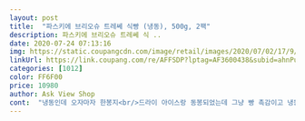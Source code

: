 ```yaml
---
layout: post 
title:  "파스키에 브리오슈 트레쎄 식빵 (냉동), 500g, 2팩" 
description: 파스키에 브리오슈 트레쎄 식 ..
date: 2020-07-24 07:13:16 
img: https://static.coupangcdn.com/image/retail/images/2020/07/02/17/9/c3196d95-6a7a-41de-a527-8cbdaf015e1d.jpg 
linkUrl: https://link.coupang.com/re/AFFSDP?lptag=AF3600438&subid=ahnPublicAsk&pageKey=1775111365&itemId=3022644390&vendorItemId=71010789418&traceid=V0-113-563485606b28da88 
categories: [1012] 
color: FF6F00 
price: 10980 
author: Ask View Shop 
cont:  "냉동인데 오자마자 한봉지<br/>드라이 아이스랑 동봉되었는데 그냥 빵 촉감이고 냉동되었다는 느낌이 없이 다 해동되었네요.<br/> 빵크기는 작고 두께가 있어서 저는 좋은데 아이들은 싫데요.<br/>.<br/>ㅠㅠ<br/>아정말 너무 많이 기다린 상품이에요 ㅎㅎ  일단 냉동으로 두봉지가 한봉투안에 잘 담아져왔구요  봉투  열자마자 버터향이^^  하나꺼내 먹어보니 다른식빵과 달리 작고 두껍네요 식감도 아주 묵직해요 가볍지않은 식빵이네요!전 자연해동해서 먹었는데 너무 맛있네요!!재구매할 예정이에요<br/>자연 해동해서 그냥 먹었는데요ᆢ몰 바르지 않아도ᆢ버터 풍미가ᆢ요 브랜드 다 맛있네요<br/>" 
---
```


